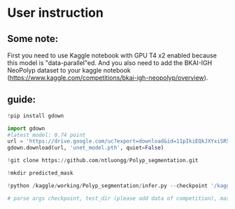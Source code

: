 # User instruction
## Some note:
First you need to use Kaggle notebook with GPU T4 x2 enabled because this model is "data-parallel"ed.
And you also need to add the BKAI-IGH NeoPolyp dataset to your kaggle notebook (https://www.kaggle.com/competitions/bkai-igh-neopolyp/overview).
## guide:
```python
!pip install gdown
```
```python
import gdown
#latest model: 0.74 point
url = 'https://drive.google.com/uc?export=download&id=11pIkiEQkJXYxiSR5xHBj09KGmIPtDObh'
gdown.download(url, 'unet_model.pth', quiet=False)
```
```python
!git clone https://github.com/ntluongg/Polyp_segmentation.git
```
```python
!mkdir predicted_mask 
```
```python
!python /kaggle/working/Polyp_segmentation/infer.py --checkpoint '/kaggle/working/unet_model.pth' --test_dir '/kaggle/input/bkai-igh-neopolyp/test/test' --mask_dir '/kaggle/working/predicted_mask'

# parse args checkpoint, test_dir (please add data of competition), mask_dir


